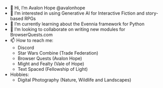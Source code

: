 - 👋 Hi, I’m Avalon Hope @avalonhope
- 👀 I’m interested in using Generative AI for Interactive Fiction and story-based RPGs
- 🌱 I’m currently learning about the Evennia framework for Python
- 💞️ I’m looking to collaborate on writing new modules for BrowserQuests.com 
- 📫 How to reach me:
    - Discord
    - Star Wars Combine (Trade Federation)
    - Browser Quests (Avalon Hope)
    - Might and Fealty (Vale of Hope)
    - Text Spaced (Fellowship of Light)
- Hobbies:
    - Digital Photography (Nature, Wildlife and Landscapes)
 
